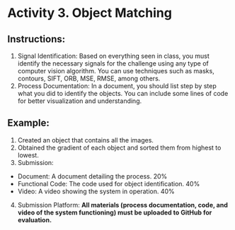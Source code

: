 # Activity 3. Object Matching
## Instructions:
1. Signal Identification:
Based on everything seen in class, you must identify the necessary signals for the challenge using any
type of computer vision algorithm. You can use techniques such as masks, contours, SIFT, ORB, MSE,
RMSE, among others.
2. Process Documentation:
In a document, you should list step by step what you did to identify the objects. You can include some
lines of code for better visualization and understanding.
## Example:
1. Created an object that contains all the images.
2. Obtained the gradient of each object and sorted them from highest to lowest.
3. Submission:
- Document: A document detailing the process. 20%
- Functional Code: The code used for object identification. 40%
- Video: A video showing the system in operation. 40%
4. Submission Platform:
<b>All materials (process documentation, code, and video of the system functioning) must be uploaded to
GitHub for evaluation.</b>
